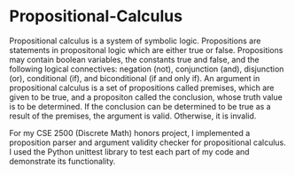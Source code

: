 # Propositional-Calculus
Propositional calculus is a system of symbolic logic.
Propositions are statements in propositonal logic which are either true or false.
Propositions may contain boolean variables, the constants true and false, and the following logical connectives: negation (not), conjunction (and), disjunction (or), conditional (if), and biconditional (if and only if).
An argument in propositional calculus is a set of propositions called premises, which are given to be true, and a propositon called the conclusion, whose truth value is to be determined.
If the conclusion can be determined to be true as a result of the premises, the argument is valid. Otherwise, it is invalid. 

For my CSE 2500 (Discrete Math) honors project, I implemented a proposition parser and argument validity checker for propositional calculus.
I used the Python unittest library to test each part of my code and demonstrate its functionality. 
